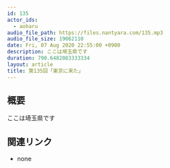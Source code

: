 ```yaml
---
id: 135
actor_ids:
  - aoharu
audio_file_path: https://files.nantyara.com/135.mp3
audio_file_size: 19062110
date: Fri, 07 Aug 2020 22:55:00 +0900
description: ここは埼玉県です
duration: 790.6482083333334
layout: article
title: 第135回「東京に来た」
---
```

## 概要

ここは埼玉県です

## 関連リンク

* none
